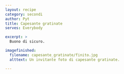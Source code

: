 ```yaml
---
layout: recipe
category: secondi
author: Pyt
title: Capesante gratinate
serves: Everybody

excerpt: >
  Buono di sicuro.

imagefinished:
  filename: capesante_gratinate/finito.jpg
  alttext: Un invitante foto di capesante gratinate.

---
```

